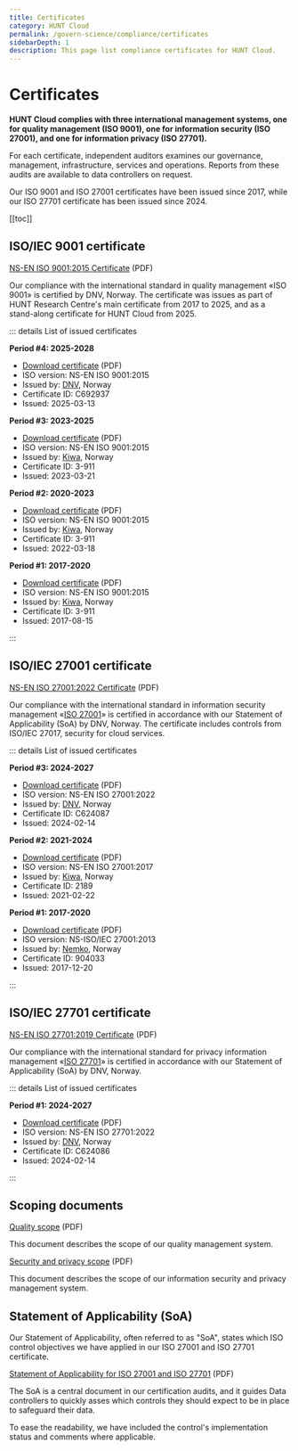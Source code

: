 ```yaml
---
title: Certificates
category: HUNT Cloud
permalink: /govern-science/compliance/certificates
sidebarDepth: 1
description: This page list compliance certificates for HUNT Cloud.
---
```


# Certificates

**HUNT Cloud complies with three international management systems, one for quality management (ISO 9001), one for information security (ISO 27001), and one for information privacy (ISO 27701).** 

For each certificate, independent auditors examines our governance, management, infrastructure, services and operations. Reports from these audits are available to data controllers on request.

Our ISO 9001 and ISO 27001 certificates have been issued since 2017, while our ISO 27701 certificate has been issued since 2024. 

[[toc]]

## ISO/IEC 9001 certificate

[NS-EN ISO 9001:2015 Certificate](https://assets.hdc.ntnu.no/assets/certificates/hunt-cloud-certificate-iso9001-2025.pdf) (PDF)

Our compliance with the international standard in quality management «ISO 9001» is certified by DNV, Norway. The certificate was issues as part of HUNT Research Centre's main certificate from 2017 to 2025, and as a stand-along certificate for HUNT Cloud from 2025.

::: details List of issued certificates

**Period #4: 2025-2028**

* [Download certificate](https://assets.hdc.ntnu.no/assets/certificates/hunt-cloud-certificate-iso9001-2025.pdf) (PDF)
* ISO version: NS-EN ISO 9001:2015
* Issued by: [DNV](https://www.dnv.com/), Norway
* Certificate ID: C692937
* Issued: 2025-03-13

**Period #3: 2023-2025**

* [Download certificate](https://assets.hdc.ntnu.no/assets/certificates/hunt-cloud-certificate-iso9001-2023.pdf) (PDF)
* ISO version: NS-EN ISO 9001:2015
* Issued by: [Kiwa](https://www.kiwa.com/en/), Norway
* Certificate ID: 3-911
* Issued: 2023-03-21

**Period #2: 2020-2023**

* [Download certificate](https://assets.hdc.ntnu.no/assets/certificates/hunt-cloud-certificate-iso9001-2020.pdf) (PDF)
* ISO version: NS-EN ISO 9001:2015
* Issued by: [Kiwa](https://www.kiwa.com/en/), Norway
* Certificate ID: 3-911
* Issued: 2022-03-18

**Period #1: 2017-2020**

* [Download certificate](https://assets.hdc.ntnu.no/assets/certificates/hunt-cloud-certificate-iso9001-2017.pdf) (PDF)
* ISO version: NS-EN ISO 9001:2015
* Issued by: [Kiwa](https://www.kiwa.com/en/), Norway
* Certificate ID: 3-911
* Issued: 2017-08-15

:::

## ISO/IEC 27001 certificate

[NS-EN ISO 27001:2022 Certificate](https://assets.hdc.ntnu.no/assets/certificates/hunt-cloud-certificate-iso27001-2025.pdf) (PDF)

Our compliance with the international standard in information security management «[ISO 27001](https://www.iso.org/isoiec-27001-information-security.html)» is certified in accordance with our Statement of Applicability (SoA) by DNV, Norway. The certificate includes controls from ISO/IEC 27017, security for cloud services.

::: details List of issued certificates

**Period #3: 2024-2027**

* [Download certificate](https://assets.hdc.ntnu.no/assets/certificates/hunt-cloud-certificate-iso27001-2025.pdf) (PDF)
* ISO version: NS-EN ISO 27001:2022
* Issued by: [DNV](https://www.dnv.com/), Norway
* Certificate ID: C624087
* Issued: 2024-02-14

**Period #2: 2021-2024**

* [Download certificate](https://assets.hdc.ntnu.no/assets/certificates/hunt-cloud-certificate-iso27001-2021.pdf) (PDF)
* ISO version: NS-EN ISO 27001:2017
* Issued by: [Kiwa](https://www.kiwa.com/en/), Norway
* Certificate ID: 2189
* Issued: 2021-02-22

**Period #1: 2017-2020**

* [Download certificate](https://assets.hdc.ntnu.no/assets/certificates/hunt-cloud-certificate-iso27001-2017.pdf) (PDF)
* ISO version: NS-ISO/IEC 27001:2013
* Issued by: [Nemko](https://www.nemko.com/), Norway
* Certificate ID: 904033
* Issued: 2017-12-20

:::


## ISO/IEC 27701 certificate

[NS-EN ISO 27701:2019 Certificate](https://assets.hdc.ntnu.no/assets/certificates/hunt-cloud-certificate-iso27701-2025.pdf) (PDF)

Our compliance with the international standard for privacy information management «[ISO 27701](https://www.iso.org/standard/71670.html)» is certified in accordance with our Statement of Applicability (SoA) by DNV, Norway. 

::: details List of issued certificates

**Period #1: 2024-2027**

* [Download certificate](https://assets.hdc.ntnu.no/assets/certificates/hunt-cloud-certificate-iso27701-2025.pdf) (PDF)
* ISO version: NS-EN ISO 27701:2022
* Issued by: [DNV](https://www.dnv.com/), Norway
* Certificate ID: C624086
* Issued: 2024-02-14

:::


## Scoping documents

[Quality scope](https://assets.hdc.ntnu.no/assets/certificates/hunt-cloud-quality-scope.pdf) (PDF)

This document describes the scope of our quality management system.

[Security and privacy scope](https://assets.hdc.ntnu.no/assets/certificates/hunt-cloud-security-and-privacy-scope.pdf) (PDF)

This document describes the scope of our information security and privacy management system.

## Statement of Applicability (SoA)

Our Statement of Applicability, often referred to as "SoA", states which ISO control objectives we have applied in our ISO 27001 and ISO 27701 certificate. 

[Statement of Applicability for ISO 27001 and ISO 27701](https://assets.hdc.ntnu.no/assets/certificates/hunt-cloud-soa-iso27001-and-iso27701.pdf) (PDF)

The SoA is a central document in our certification audits, and it guides Data controllers to quickly asses which controls they should expect to be in place to safeguard their data. 

To ease the readability, we have included the control's implementation status and comments where applicable.

